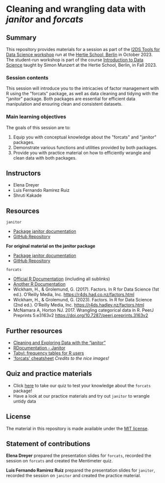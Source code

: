 # Cleaning and wrangling data with *janitor* and *forcats*

## Summary

This repository provides materials for a session as part of the [I2DS Tools for Data Science workshop](https://github.com/intro-to-data-science-23-workshop) run at the [Hertie School, Berlin](https://www.hertie-school.org/en/) in October 2023. The student-run workshop is part of the course [Introduction to Data Science](https://github.com/intro-to-data-science-23) taught by Simon Munzert at the Hertie School, Berlin, in Fall 2023.

### Session contents

This session will introduce you to the intricacies of factor management with R using the "forcats" package, as well as data cleaning and tidying with the "janitor" package. Both packages are essential for efficient data manipulation and ensuring clean and consistent datasets.

### Main learning objectives

The goals of this session are to:
1. Equip you with conceptual knowledge about the "forcats" and "janitor" packages.
2. Demonstrate various functions and utilities provided by both packages.
3. Provide you with practice material on how to efficiently wrangle and clean data with both packages.

## Instructors

- Elena Dreyer
- Luis Fernando Ramirez Ruiz
- Shruti Kakade

## Resources
`janitor`
- [Package janitor documentation](https://cran.r-project.org/web/packages/janitor/janitor.pdf)
- [GitHub Repository](https://github.com/sfirke/janitor)
   
**For original material on the janitor package**

- [Package janitor documentation](https://cran.r-project.org/web/packages/janitor/janitor.pdf)
- [GitHub Repository](https://github.com/sfirke/janitor)

`forcats`
- [Official R Documentation](https://forcats.tidyverse.org/) (including all sublinks)
- [Another R Documentation](https://forcats.tidyverse.org/articles/forcats.html)
- Wickham, H., & Grolemund, G. (2017). Factors. In R for Data Science (1st ed.). O’Reilly Media, Inc. https://r4ds.had.co.nz/factors.html
- Wickham, H., & Grolemund, G. (2023). Factors. In R for Data Science (2nd ed.). O’Reilly Media, Inc. https://r4ds.hadley.nz/factors.html
- McNamara A, Horton NJ. 2017. Wrangling categorical data in R. PeerJ Preprints 5:e3163v2 https://doi.org/10.7287/peerj.preprints.3163v2

## Further resources

- [Cleaning and Exploring Data with the “janitor”](https://towardsdatascience.com/cleaning-and-exploring-data-with-the-janitor-package-ee4a3edf085e) 
- [RDocumentation - Janitor](https://www.rdocumentation.org/packages/janitor/versions/2.2.0r)
- [Tabyl: frequency tables for R users](https://towardsdatascience.com/tabyl-a-frequency-table-for-the-modern-r-user-e061cd48baef)
- ['forcats' cheatsheet](https://rstudio.github.io/cheatsheets/factors.pdf) *Credits to the nice images!*

## Quiz and practice materials
- Click [here](https://www.menti.com/al7p2pkdh4b3) to take our quiz to test your knowledge about the `forcats` package!
- Have a look at our practice materials and try out `janitor` to wrangle untidy data

## License

The material in this repository is made available under the [MIT license](http://opensource.org/licenses/mit-license.php). 

## Statement of contributions

**Elena Dreyer** prepared the presentation slides for `forcats`, recorded the session on `forcats` and created the Mentimeter quiz.

**Luis Fernando Ramirez Ruiz** prepared the presentation slides for `janitor`, recorded the session on `janitor` and created the practice material.
